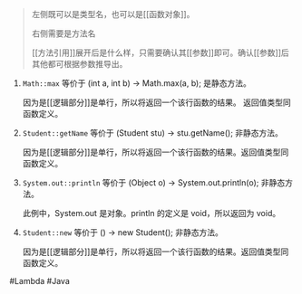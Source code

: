 > 左侧既可以是类型名，也可以是[[函数对象]]。
> 
> 右侧需要是方法名
> 
> [[方法引用]]展开后是什么样，只需要确认其[[参数]]即可。确认[[参数]]后其他都可根据参数推导出。

1. `Math::max`  等价于 (int a, int b) -> Math.max(a, b); 是静态方法。
   
   因为是[[逻辑部分]]是单行，所以将返回一个该行函数的结果。 返回值类型同函数定义。
   
2. `Student::getName` 等价于 (Student stu) -> stu.getName(); 非静态方法。
   
   因为是[[逻辑部分]]是单行，所以将返回一个该行函数的结果。返回值类型同函数定义。
   
3. `System.out::println` 等价于 (Object o) -> System.out.println(o); 非静态方法。
   
   此例中，System.out 是对象。println 的定义是 void，所以返回为 void。

4. `Student::new` 等价于 () -> new Student(); 非静态方法。
   
   因为是[[逻辑部分]]是单行，所以将返回一个该行函数的结果。返回值类型同函数定义。
   
#Lambda #Java 